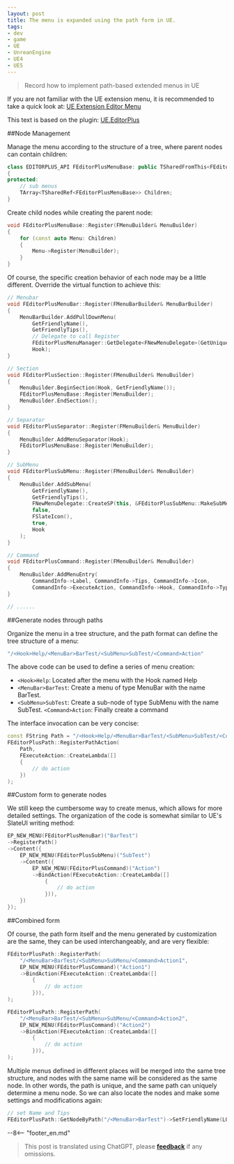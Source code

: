 ```yaml
---
layout: post
title: The menu is expanded using the path form in UE.
tags:
- dev
- game
- UE
- UnreanEngine
- UE4
- UE5
---
```


<meta property="og:title" content="UE 使用路径形式扩展菜单" />

> Record how to implement path-based extended menus in UE

If you are not familiar with the UE extension menu, it is recommended to take a quick look at: [UE Extension Editor Menu](ue-使用路径形式扩展菜单.md)

This text is based on the plugin: [UE.EditorPlus](https://github.com/disenone/UE.EditorPlus)

##Node Management

Manage the menu according to the structure of a tree, where parent nodes can contain children:

```cpp
class EDITORPLUS_API FEditorPlusMenuBase: public TSharedFromThis<FEditorPlusMenuBase>
{
protected:
	// sub menus
	TArray<TSharedRef<FEditorPlusMenuBase>> Children;
}
```

Create child nodes while creating the parent node:

```cpp
void FEditorPlusMenuBase::Register(FMenuBuilder& MenuBuilder)
{
	for (const auto Menu: Children)
	{
		Menu->Register(MenuBuilder);
	}
}
```

Of course, the specific creation behavior of each node may be a little different. Override the virtual function to achieve this:

```cpp
// Menubar
void FEditorPlusMenuBar::Register(FMenuBarBuilder& MenuBarBuilder)
{
	MenuBarBuilder.AddPullDownMenu(
		GetFriendlyName(),
		GetFriendlyTips(),
        // Delegate to call Register
		FEditorPlusMenuManager::GetDelegate<FNewMenuDelegate>(GetUniqueId()),       
		Hook);
}

// Section
void FEditorPlusSection::Register(FMenuBuilder& MenuBuilder)
{
	MenuBuilder.BeginSection(Hook, GetFriendlyName());
	FEditorPlusMenuBase::Register(MenuBuilder);
	MenuBuilder.EndSection();
}

// Separator
void FEditorPlusSeparator::Register(FMenuBuilder& MenuBuilder)
{
	MenuBuilder.AddMenuSeparator(Hook);
	FEditorPlusMenuBase::Register(MenuBuilder);
}

// SubMenu
void FEditorPlusSubMenu::Register(FMenuBuilder& MenuBuilder)
{
	MenuBuilder.AddSubMenu(
		GetFriendlyName(),
		GetFriendlyTips(),
		FNewMenuDelegate::CreateSP(this, &FEditorPlusSubMenu::MakeSubMenu),
		false,
		FSlateIcon(),
		true,
		Hook
	);
}

// Command
void FEditorPlusCommand::Register(FMenuBuilder& MenuBuilder)
{
    MenuBuilder.AddMenuEntry(
        CommandInfo->Label, CommandInfo->Tips, CommandInfo->Icon,
        CommandInfo->ExecuteAction, CommandInfo->Hook, CommandInfo->Type);
}

// ......
```

##Generate nodes through paths

Organize the menu in a tree structure, and the path format can define the tree structure of a menu:

```cpp
"/<Hook>Help/<MenuBar>BarTest/<SubMenu>SubTest/<Command>Action"
```

The above code can be used to define a series of menu creation:


- `<Hook>Help`: Located after the menu with the Hook named Help
- `<MenuBar>BarTest`: Create a menu of type MenuBar with the name BarTest.
- `<SubMenu>SubTest`: Create a sub-node of type SubMenu with the name SubTest.
`<Command>Action`: Finally create a command

The interface invocation can be very concise:

```cpp
const FString Path = "/<Hook>Help/<MenuBar>BarTest/<SubMenu>SubTest/<Command>Action";
FEditorPlusPath::RegisterPathAction(
	Path, 
    FExecuteAction::CreateLambda([]
    {
        // do action
    })
);
```

##Custom form to generate nodes

We still keep the cumbersome way to create menus, which allows for more detailed settings. The organization of the code is somewhat similar to UE's SlateUI writing method:

```cpp
EP_NEW_MENU(FEditorPlusMenuBar)("BarTest")
->RegisterPath()
->Content({
    EP_NEW_MENU(FEditorPlusSubMenu)("SubTest")
    ->Content({
        EP_NEW_MENU(FEditorPlusCommand)("Action")
        ->BindAction(FExecuteAction::CreateLambda([]
            {
                // do action
            })),
    })
});
```

##Combined form

Of course, the path form itself and the menu generated by customization are the same, they can be used interchangeably, and are very flexible:

```cpp
FEditorPlusPath::RegisterPath(
    "/<MenuBar>BarTest/<SubMenu>SubMenu/<Command>Action1", 
    EP_NEW_MENU(FEditorPlusCommand)("Action1")
    ->BindAction(FExecuteAction::CreateLambda([]
        {
            // do action
        })),
);

FEditorPlusPath::RegisterPath(
    "/<MenuBar>BarTest/<SubMenu>SubMenu/<Command>Action2", 
    EP_NEW_MENU(FEditorPlusCommand)("Action2")
    ->BindAction(FExecuteAction::CreateLambda([]
        {
            // do action
        })),
);
```

Multiple menus defined in different places will be merged into the same tree structure, and nodes with the same name will be considered as the same node. In other words, the path is unique, and the same path can uniquely determine a menu node.
So we can also locate the nodes and make some settings and modifications again:

```cpp
// set Name and Tips
FEditorPlusPath::GetNodeByPath("/<MenuBar>BarTest")->SetFriendlyName(LOCTEXT("MenuTest", "MenuTest"))->SetFriendlyTips(LOCTEXT("MenuTestTips", "MenuTestTips"));
```


--8<-- "footer_en.md"


> This post is translated using ChatGPT, please [**feedback**](https://github.com/disenone/wiki/issues/new) if any omissions.
